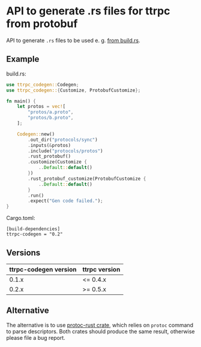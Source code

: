 # API to generate .rs files for ttrpc from protobuf

API to generate `.rs` files to be used e. g. [from build.rs](../example/build.rs).

## Example

build.rs:

```rust
use ttrpc_codegen::Codegen;
use ttrpc_codegen::{Customize, ProtobufCustomize};

fn main() {
    let protos = vec![
        "protos/a.proto",
        "protos/b.proto",
    ];

    Codegen::new()
        .out_dir("protocols/sync")
        .inputs(&protos)
        .include("protocols/protos")
        .rust_protobuf()
        .customize(Customize {
            ..Default::default()
        })
        .rust_protobuf_customize(ProtobufCustomize {
            ..Default::default()
        }
        .run()
        .expect("Gen code failed.");
}

```

Cargo.toml:

```
[build-dependencies]
ttrpc-codegen = "0.2"
```

## Versions
| ttrpc-codegen version | ttrpc version |
| ------------- | ------------- |
| 0.1.x | <= 0.4.x  |
| 0.2.x  | >= 0.5.x  |

## Alternative
The alternative is to use
[protoc-rust crate](https://github.com/stepancheg/rust-protobuf/tree/master/protoc-rust),
which relies on `protoc` command to parse descriptors. Both crates should produce the same result,
otherwise please file a bug report.
